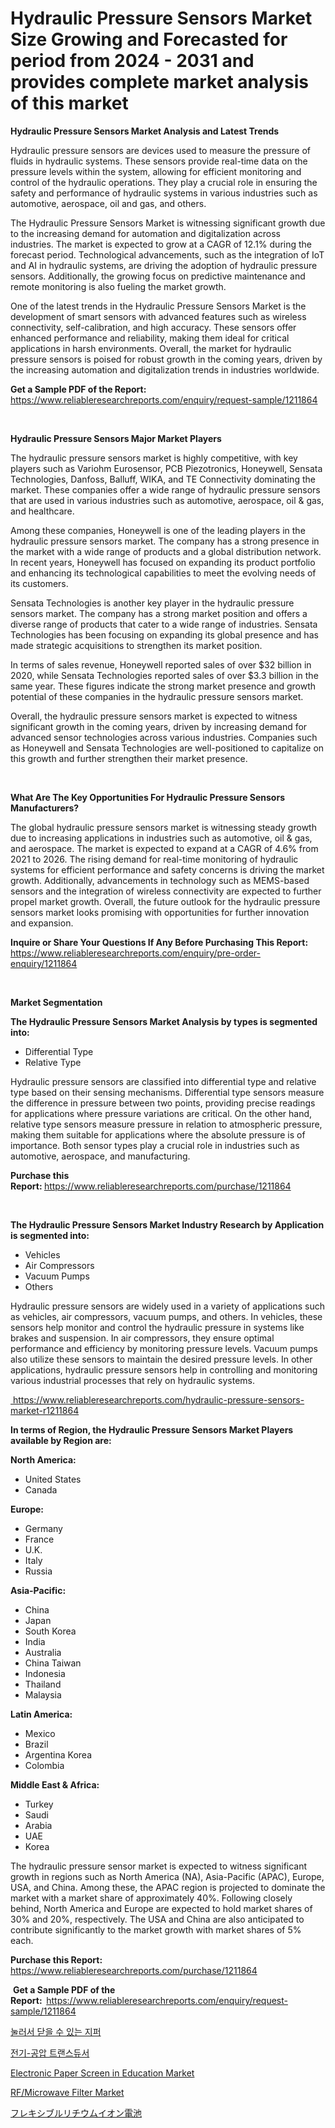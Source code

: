 <p><h1>Hydraulic Pressure Sensors Market Size Growing and Forecasted for period from 2024 - 2031 and provides complete market analysis of this market</h1></p><p><strong>Hydraulic Pressure Sensors Market Analysis and Latest Trends</strong></p>
<p><p>Hydraulic pressure sensors are devices used to measure the pressure of fluids in hydraulic systems. These sensors provide real-time data on the pressure levels within the system, allowing for efficient monitoring and control of the hydraulic operations. They play a crucial role in ensuring the safety and performance of hydraulic systems in various industries such as automotive, aerospace, oil and gas, and others.</p><p>The Hydraulic Pressure Sensors Market is witnessing significant growth due to the increasing demand for automation and digitalization across industries. The market is expected to grow at a CAGR of 12.1% during the forecast period. Technological advancements, such as the integration of IoT and AI in hydraulic systems, are driving the adoption of hydraulic pressure sensors. Additionally, the growing focus on predictive maintenance and remote monitoring is also fueling the market growth.</p><p>One of the latest trends in the Hydraulic Pressure Sensors Market is the development of smart sensors with advanced features such as wireless connectivity, self-calibration, and high accuracy. These sensors offer enhanced performance and reliability, making them ideal for critical applications in harsh environments. Overall, the market for hydraulic pressure sensors is poised for robust growth in the coming years, driven by the increasing automation and digitalization trends in industries worldwide.</p></p>
<p><strong>Get a Sample PDF of the Report:&nbsp;</strong> <a href="https://www.reliableresearchreports.com/enquiry/request-sample/1211864">https://www.reliableresearchreports.com/enquiry/request-sample/1211864</a></p>
<p>&nbsp;</p>
<p><strong>Hydraulic Pressure Sensors Major Market Players</strong></p>
<p><p>The hydraulic pressure sensors market is highly competitive, with key players such as Variohm Eurosensor, PCB Piezotronics, Honeywell, Sensata Technologies, Danfoss, Balluff, WIKA, and TE Connectivity dominating the market. These companies offer a wide range of hydraulic pressure sensors that are used in various industries such as automotive, aerospace, oil & gas, and healthcare.</p><p>Among these companies, Honeywell is one of the leading players in the hydraulic pressure sensors market. The company has a strong presence in the market with a wide range of products and a global distribution network. In recent years, Honeywell has focused on expanding its product portfolio and enhancing its technological capabilities to meet the evolving needs of its customers.</p><p>Sensata Technologies is another key player in the hydraulic pressure sensors market. The company has a strong market position and offers a diverse range of products that cater to a wide range of industries. Sensata Technologies has been focusing on expanding its global presence and has made strategic acquisitions to strengthen its market position.</p><p>In terms of sales revenue, Honeywell reported sales of over $32 billion in 2020, while Sensata Technologies reported sales of over $3.3 billion in the same year. These figures indicate the strong market presence and growth potential of these companies in the hydraulic pressure sensors market.</p><p>Overall, the hydraulic pressure sensors market is expected to witness significant growth in the coming years, driven by increasing demand for advanced sensor technologies across various industries. Companies such as Honeywell and Sensata Technologies are well-positioned to capitalize on this growth and further strengthen their market presence.</p></p>
<p>&nbsp;</p>
<p><strong>What Are The Key Opportunities For Hydraulic Pressure Sensors Manufacturers?</strong></p>
<p><p>The global hydraulic pressure sensors market is witnessing steady growth due to increasing applications in industries such as automotive, oil & gas, and aerospace. The market is expected to expand at a CAGR of 4.6% from 2021 to 2026. The rising demand for real-time monitoring of hydraulic systems for efficient performance and safety concerns is driving the market growth. Additionally, advancements in technology such as MEMS-based sensors and the integration of wireless connectivity are expected to further propel market growth. Overall, the future outlook for the hydraulic pressure sensors market looks promising with opportunities for further innovation and expansion.</p></p>
<p><strong>Inquire or Share Your Questions If Any Before Purchasing This Report:</strong> <a href="https://www.reliableresearchreports.com/enquiry/pre-order-enquiry/1211864">https://www.reliableresearchreports.com/enquiry/pre-order-enquiry/1211864</a></p>
<p>&nbsp;</p>
<p><strong>Market Segmentation</strong></p>
<p><strong>The Hydraulic Pressure Sensors Market Analysis by types is segmented into:</strong></p>
<p><ul><li>Differential Type</li><li>Relative Type</li></ul></p>
<p><p>Hydraulic pressure sensors are classified into differential type and relative type based on their sensing mechanisms. Differential type sensors measure the difference in pressure between two points, providing precise readings for applications where pressure variations are critical. On the other hand, relative type sensors measure pressure in relation to atmospheric pressure, making them suitable for applications where the absolute pressure is of importance. Both sensor types play a crucial role in industries such as automotive, aerospace, and manufacturing.</p></p>
<p><strong>Purchase this Report:&nbsp;</strong><a href="https://www.reliableresearchreports.com/purchase/1211864">https://www.reliableresearchreports.com/purchase/1211864</a></p>
<p>&nbsp;</p>
<p><strong>The Hydraulic Pressure Sensors Market Industry Research by Application is segmented into:</strong></p>
<p><ul><li>Vehicles</li><li>Air Compressors</li><li>Vacuum Pumps</li><li>Others</li></ul></p>
<p><p>Hydraulic pressure sensors are widely used in a variety of applications such as vehicles, air compressors, vacuum pumps, and others. In vehicles, these sensors help monitor and control the hydraulic pressure in systems like brakes and suspension. In air compressors, they ensure optimal performance and efficiency by monitoring pressure levels. Vacuum pumps also utilize these sensors to maintain the desired pressure levels. In other applications, hydraulic pressure sensors help in controlling and monitoring various industrial processes that rely on hydraulic systems.</p></p>
<p><a href="https://www.reliableresearchreports.com/hydraulic-pressure-sensors-market-r1211864">&nbsp;https://www.reliableresearchreports.com/hydraulic-pressure-sensors-market-r1211864</a></p>
<p><strong>In terms of Region, the Hydraulic Pressure Sensors Market Players available by Region are:</strong></p>
<p>
    <p> <strong> North America: </strong>
        <ul>
            <li>United States</li>
            <li>Canada</li>
        </ul>
        </p> 
    <p> <strong> Europe: </strong>
        <ul>
            <li>Germany</li>
            <li>France</li>
            <li>U.K.</li>
            <li>Italy</li>
            <li>Russia</li>
        </ul>
        </p> 
    <p> <strong> Asia-Pacific: </strong>
        <ul>
            <li>China</li>
            <li>Japan</li>
            <li>South Korea</li>
            <li>India</li>
            <li>Australia</li>
            <li>China Taiwan</li>
            <li>Indonesia</li>
            <li>Thailand</li>
            <li>Malaysia</li>
        </ul>
        </p> 
    <p> <strong> Latin America: </strong>
        <ul>
            <li>Mexico</li>
            <li>Brazil</li>
            <li>Argentina Korea</li>
            <li>Colombia</li>
        </ul>
        </p> 
    <p> <strong> Middle East & Africa: </strong>
        <ul>
            <li>Turkey</li>
            <li>Saudi</li>
            <li>Arabia</li>
            <li>UAE</li>
            <li>Korea</li>
        </ul>
    </p>
    </p>
<p><p>The hydraulic pressure sensor market is expected to witness significant growth in regions such as North America (NA), Asia-Pacific (APAC), Europe, USA, and China. Among these, the APAC region is projected to dominate the market with a market share of approximately 40%. Following closely behind, North America and Europe are expected to hold market shares of 30% and 20%, respectively. The USA and China are also anticipated to contribute significantly to the market growth with market shares of 5% each.</p></p>
<p><strong>Purchase this Report: </strong><a href="https://www.reliableresearchreports.com/purchase/1211864">https://www.reliableresearchreports.com/purchase/1211864</a></p>
<p>&nbsp;<strong>Get a Sample PDF of the Report:&nbsp;&nbsp;</strong><a href="https://www.reliableresearchreports.com/enquiry/request-sample/1211864">https://www.reliableresearchreports.com/enquiry/request-sample/1211864</a></p>
<p><strong></strong></p>
<p><p><a href="https://github.com/PhilToryphy7876567/Market-Research-Report-List-2/blob/main/515312795249.md">눌러서 닫을 수 있는 지퍼</a></p><p><a href="https://github.com/solomonbode85/Market-Research-Report-List-1/blob/main/936884795250.md">전기-공압 트랜스듀서</a></p><p><a href="https://issuu.com/reportprime-2/docs/electronic-paper-screen-in-education-market-size-2">Electronic Paper Screen in Education Market</a></p><p><a href="https://github.com/PeterParrish5/Market-Research-Report-List-5/blob/main/rfmicrowave-filter-market.md">RF/Microwave Filter Market</a></p><p><a href="https://github.com/LuzHills1972/Market-Research-Report-List-1/blob/main/8029149101695.md">フレキシブルリチウムイオン電池</a></p></p>